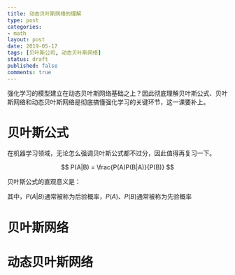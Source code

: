 ```yaml
---
title: 动态贝叶斯网络的理解
type: post
categories:
- math
layout: post
date: 2019-05-17
tags: [贝叶斯公司, 动态贝叶斯网络]
status: draft
published: false
comments: true
---
```


强化学习的模型建立在动态贝叶斯网络基础之上？因此彻底理解贝叶斯公式、贝叶斯网络和动态贝叶斯网络是彻底搞懂强化学习的关键环节，这一课要补上。

# 贝叶斯公式

在机器学习领域，无论怎么强调贝叶斯公式都不过分，因此值得再复习一下。

$$
P(A|B) = \frac{P(A)P(B|A)}{P(B)}
$$

贝叶斯公式的直观意义是：

其中，$P(A|B)$通常被称为后验概率，$P(A)$、$P(B)$通常被称为先验概率

# 贝叶斯网络



# 动态贝叶斯网络

